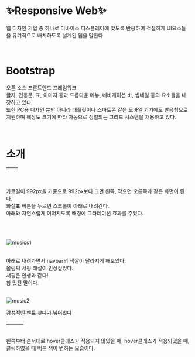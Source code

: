 # ✨Responsive Web✨
웹 디자인 기법 중 하나로 디바이스 디스플레이에 맞도록 반응하여 적절하게 UI요소들을 유기적으로 배치하도록 설계된 웹을 말한다

<br>

# Bootstrap
오픈 소스 프론트엔드 프레임워크<br>
글자, 인용문, 표, 이미지 등과 드롭다운 메뉴, 네비게이션 바, 썸네일 등의 요소들을 내장하고 있다.<br>
또한 PC용 디자인 뿐만 아니라 태플릿이나 스마트폰 같은 모바일 기기에도 반응형으로 지원하며 해상도 크기에 따라 자동으로 정렬되는 그리드 시스템을 채용하고 있다. <br>

<br>

# 소개

<table>
  <tr>
    <td><img alt="" src="https://github.com/ChaesongYun/ResponsiveWeb/assets/139418987/ed506fd0-3cea-4f9d-9620-1339007e994d" /></td><td><img alt="" src="https://github.com/ChaesongYun/ResponsiveWeb/assets/139418987/f4c3af09-7519-4f05-877a-e6e95ce275c0" /></td>
  <tr>
</table>
<br>

가로길이 992px을 기준으로 992px보다 크면 왼쪽, 작으면 오른쪽과 같은 화면이 된다.<br>
화살표 버튼을 누르면 스크롤이 아래로 내려간다.<br>
아래와 자연스럽게 이어지도록 배경에 그라데이션 효과를 주었다.

<br>
<br>

![musics1](https://github.com/ChaesongYun/ResponsiveWeb/assets/139418987/2daef2f9-f593-4bbb-bb97-ed52cdc7ab3b)

<br>
아래로 내려가면서 navbar의 색깔이 달라지게 해보았다.<br>
올림픽 서핑 해설이 인상깊었다.<br>
서핑은 인생과 같다!<br>
참 멋진 말이다.
<br>
<br>

![music2](https://github.com/ChaesongYun/ResponsiveWeb/assets/139418987/136771b2-d9bf-4024-843d-c53b5d29cbb8)
<br>

~~감성적인 멘트 찾다가 넣어봤다~~<br>

<table>
  <tr>
    <td><img alt="" src="https://github.com/ChaesongYun/ResponsiveWeb/assets/139418987/7238e65c-7ab9-45f6-952f-84d23c143493" /></td>
    <td><img alt="" src="https://github.com/ChaesongYun/ResponsiveWeb/assets/139418987/8972b4c0-af0f-4029-8c5c-e13d77aa105f" /></td>
    <td><img alt="" src="https://github.com/ChaesongYun/ResponsiveWeb/assets/139418987/1df1d077-cf12-4b80-b27d-7ab83cd4bddc" /></td>
  <tr>
</table>
<br>
왼쪽부터 순서대로 hover클래스가 적용되지 않았을 때, hover클래스가 적용되었을 때, 클릭하였을 때 버튼 색이 변하는 모습이다.
